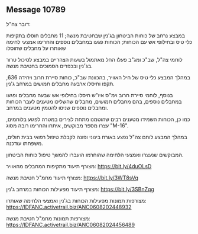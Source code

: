 ## Message 10789

דובר צה"ל: 

במבצע נרחב של כוחות הביטחון בג'נין שבחטיבת מנשה; 11 מחבלים חוסלו בתקיפות כלי טיס ובחילופי אש עם הכוחות; הכוחות פגעו במחבלים נוספים והחרימו אמצעי לחימה שאותרו על מחבלים שחוסלו

לוחמי צה"ל, שב"כ ומג"ב פעלו החל מאתמול בשעות הצהריים במבצע לסיכול טרור בג׳נין ובכפרים הסמוכים בחטיבת מנשה. 

במהלך המבצע כלי טיס של חיל האוויר, בהכוונת שב"כ, כוחות סיירת חרוב ויחידה 636, תקפו וחיסלו ארבעה מחבלים חמושים במרחב ג'נין. 

בנוסף, לוחמי סיירת חרוב וימ"ס איו"ש חיסלו בחילופי אש שבעה מחבלים ופגעו במחבלים נוספים, בהם מחבלים חמושים, מחבלים שהשליכו מטענים לעבר הכוחות ומחבלים נוספים שניסו להטמין מטענים במרחב. 

כמו כן, הכוחות השמידו מטענים רבים שהוטמנו מתחת לצירים במטרה לפגוע בלוחמים, עצרו מספר מבוקשים, איתרו והחרימו רובה מסוג "M-16".

במהלך המבצע לוחם צה"ל נפצע באורח בינוני ופונה לקבלת טיפול רפואי בבית חולים, משפחתו עודכנה.

המבוקשים שנעצרו ואמצעי הלחימה שהוחרמו הועברו להמשך טיפול כוחות הביטחון.

מצורף תיעוד מתקיפות המחבלים מהאוויר: https://bit.ly/4duOLsD

מצורף תיעוד מחמ"ל חטיבת מנשה: https://bit.ly/3WT8sVq

מצורף תיעוד מפעילות הכוחות במרחב ג'נין: https://bit.ly/3SBnZqg

מצורפות תמונות מפעילות הכוחות בג'נין ואמצעי הלחימה שאותרו: https://IDFANC.activetrail.biz/ANC0608202448932

מצורפות תמונות מחמ"ל חטיבת מנשה: https://IDFANC.activetrail.biz/ANC06082024456489


